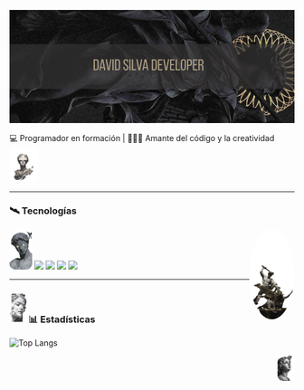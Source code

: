 



<p align="center">
  <img src="images/David Silva Developer (4).png" alt="Banner" style="width:100%; height:200px; object-fit:cover;" />
</p>

 
💻 Programador en formación | 👨🏾‍💻 Amante del código y la creatividad    <img src="images/banergafasV-Photoroom.png" width="50PX" style="border-radius:10px;" />





---

### 🛰️ Tecnologías
<p gap:10px;>
  <img src="images/david_cabezajpg-Photoroom.png" width="40" style="border-radius:10px;" />
  <img src="https://cdn.jsdelivr.net/gh/devicons/devicon/icons/python/python-original.svg" width="40"/>
  <img src="https://cdn.jsdelivr.net/gh/devicons/devicon/icons/html5/html5-original.svg" width="40"/>
  <img src="https://cdn.jsdelivr.net/gh/devicons/devicon/icons/css3/css3-original.svg" width="40"/>
  <img src="https://cdn.jsdelivr.net/gh/devicons/devicon/icons/javascript/javascript-original.svg" width="40"/>
  <img src="images/MUERTEMEDUSA-Photoroom.png" width="80px" style="border-radius:50%;" align="right" />
</p>

---

### <img src="images/8b256230b350d3ae5b9adfacf254fb79-Photoroom.png" width="30PX" style="border-radius:10px;" /> 📊 Estadísticas 
 
![Top Langs](https://github-readme-stats.vercel.app/api/top-langs/?username=David-SilvaDEV&layout=compact&title_color=C9A43E&text_color=C9A43E&bg_color=0d1117&border_color=C9A43E)



<img src="images/58bfe088e37a21c620f53521bba9c46a-Photoroom.png" width="30PX" style="border-radius:10px;" align="right" />

